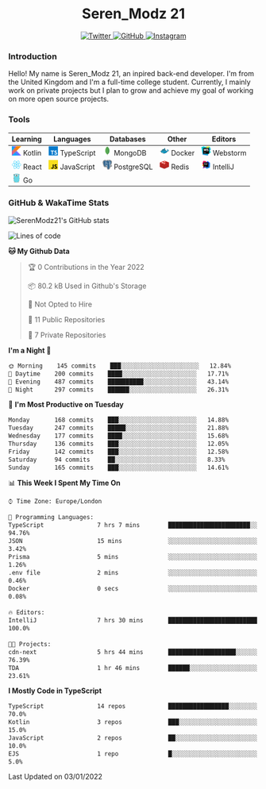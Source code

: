 <div align="center">
  <h1>Seren_Modz 21</h1>
  <a href="https://twitter.com/SerenModz21">
    <img alt="Twitter" src="https://img.shields.io/badge/twitter%20-%231DA1F2.svg?&style=for-the-badge&logo=Twitter&logoColor=white">
  </a>
  <a href="https://github.com/SerenModz21">
    <img alt="GitHub" src="https://img.shields.io/badge/github%20-%23121011.svg?&style=for-the-badge&logo=github&logoColor=white">
  </a>
  <a href="https://www.instagram.com/serenmodz21">
    <img alt="Instagram" src="https://img.shields.io/badge/instagram%20-%23E4405F.svg?&style=for-the-badge&logo=Instagram&logoColor=white">
  </a>
</div>

### Introduction

Hello! My name is Seren_Modz 21, an inpired back-end developer. I'm from the United Kingdom and I'm a full-time college student. Currently, I mainly work on private projects but I plan to grow and achieve my goal of working on more open source projects. 

### Tools

 **Learning**                                        | **Languages**                                               | **Databases**                                               | **Other**                                           | **Editors**                                                  
-----------------------------------------------------|-------------------------------------------------------------|-------------------------------------------------------------|-----------------------------------------------------|--------------------------------------------------------------
 <img width="19px" src="./assets/kotlin.svg"> Kotlin | <img width="19px" src="./assets/typescript.svg"> TypeScript | <img width="19px" src="./assets/mongodb.svg"> MongoDB       | <img width="19px" src="./assets/docker.svg"> Docker | <img width="19px" src="./assets/webstorm.svg"> Webstorm      
 <img width="19px" src="./assets/react.svg"> React   | <img width="19px" src="./assets/javascript.svg"> JavaScript | <img width="19px" src="./assets/postgresql.svg"> PostgreSQL | <img width="19px" src="./assets/redis.svg"> Redis   | <img width="19px" src="./assets/intellij-idea.svg"> IntelliJ
 <img width="19px" src="./assets/go.svg"> Go         |                                                             |                                                             |                                                     |                                                                                                               

### GitHub & WakaTime Stats

![SerenModz21's GitHub stats](https://github-readme-stats.vercel.app/api?username=SerenModz21&show_icons=true&theme=dark)

<!--START_SECTION:waka-->
![Lines of code](https://img.shields.io/badge/From%20Hello%20World%20I%27ve%20Written-37271%20lines%20of%20code-blue)

**🐱 My Github Data** 

> 🏆 0 Contributions in the Year 2022
 > 
> 📦 80.2 kB Used in Github's Storage 
 > 
> 🚫 Not Opted to Hire
 > 
> 📜 11 Public Repositories 
 > 
> 🔑 7 Private Repositories  
 > 
**I'm a Night 🦉** 

```text
🌞 Morning    145 commits    ███░░░░░░░░░░░░░░░░░░░░░░   12.84% 
🌆 Daytime    200 commits    ████░░░░░░░░░░░░░░░░░░░░░   17.71% 
🌃 Evening    487 commits    ██████████░░░░░░░░░░░░░░░   43.14% 
🌙 Night      297 commits    ██████░░░░░░░░░░░░░░░░░░░   26.31%

```
📅 **I'm Most Productive on Tuesday** 

```text
Monday       168 commits    ███░░░░░░░░░░░░░░░░░░░░░░   14.88% 
Tuesday      247 commits    █████░░░░░░░░░░░░░░░░░░░░   21.88% 
Wednesday    177 commits    ████░░░░░░░░░░░░░░░░░░░░░   15.68% 
Thursday     136 commits    ███░░░░░░░░░░░░░░░░░░░░░░   12.05% 
Friday       142 commits    ███░░░░░░░░░░░░░░░░░░░░░░   12.58% 
Saturday     94 commits     ██░░░░░░░░░░░░░░░░░░░░░░░   8.33% 
Sunday       165 commits    ███░░░░░░░░░░░░░░░░░░░░░░   14.61%

```


📊 **This Week I Spent My Time On** 

```text
⌚︎ Time Zone: Europe/London

💬 Programming Languages: 
TypeScript               7 hrs 7 mins        ███████████████████████░░   94.76% 
JSON                     15 mins             ░░░░░░░░░░░░░░░░░░░░░░░░░   3.42% 
Prisma                   5 mins              ░░░░░░░░░░░░░░░░░░░░░░░░░   1.26% 
.env file                2 mins              ░░░░░░░░░░░░░░░░░░░░░░░░░   0.46% 
Docker                   0 secs              ░░░░░░░░░░░░░░░░░░░░░░░░░   0.08%

🔥 Editors: 
IntelliJ                 7 hrs 30 mins       █████████████████████████   100.0%

🐱‍💻 Projects: 
cdn-next                 5 hrs 44 mins       ███████████████████░░░░░░   76.39% 
TDA                      1 hr 46 mins        ██████░░░░░░░░░░░░░░░░░░░   23.61%

```

**I Mostly Code in TypeScript** 

```text
TypeScript               14 repos            █████████████████░░░░░░░░   70.0% 
Kotlin                   3 repos             ███░░░░░░░░░░░░░░░░░░░░░░   15.0% 
JavaScript               2 repos             ██░░░░░░░░░░░░░░░░░░░░░░░   10.0% 
EJS                      1 repo              █░░░░░░░░░░░░░░░░░░░░░░░░   5.0%

```



 Last Updated on 03/01/2022
<!--END_SECTION:waka-->
